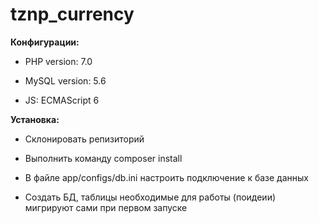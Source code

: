 # tznp_currency
**Конфигурации:**

  * PHP version: 7.0

  * MySQL version: 5.6

  * JS: ECMAScript 6

**Установка:**

  * Склонировать репизиторий

  * Выполнить команду composer install

  * В файле app/configs/db.ini настроить подключение к базе данных

  * Создать БД, таблицы необходимые для работы (поидеии) мигрируют сами при первом запуске
